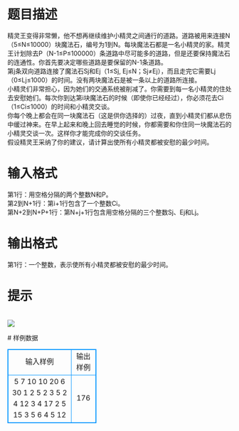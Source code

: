 # 

 
 # 题目描述 
<p>
精灵王变得非常懒，他不想再继续维护小精灵之间通行的道路。道路被用来连接N（5≤N≤10000）块魔法石，编号为1到N。每块魔法石都是一名小精灵的家。精灵王计划除去P（N-1≤P≤100000）条道路中尽可能多的道路，但是还要保持魔法石的连通性。你首先要决定哪些道路是要保留的N-1条道路。<br>第j条双向道路连接了魔法石Sj和Ej（1≤Sj, Ej≤N；Sj≠Ej），而且走完它需要Lj（0≤Lj≤1000）的时间。没有两块魔法石是被一条以上的道路所连接。<br>小精灵们非常担心，因为她们的交通系统被削减了。你需要到每一名小精灵的住处去安慰她们。每次你到达第i块魔法石的时候（即使你已经经过），你必须花去Ci（1≤Ci≤1000）的时间和小精灵交谈。<br>你每个晚上都会在同一块魔法石（这是供你选择的）过夜，直到小精灵们都从悲伤中缓过神来。在早上起来和晚上回去睡觉的时候，你都需要和你住同一块魔法石的小精灵交谈一次。这样你才能完成你的交谈任务。<br>假设精灵王采纳了你的建议，请计算出使所有小精灵都被安慰的最少时间。<br></p> 

 
 # 输入格式 
<p>
第1行：用空格分隔的两个整数N和P。<br>第2到N+1行：第i+1行包含了一个整数Ci。<br>第N+2到N+P+1行：第N+j+1行包含用空格分隔的三个整数Sj、Ej和Lj。<br></p> 

 
 # 输出格式 
<p>
第1行：一个整数，表示使所有小精灵都被安慰的最少时间。</p> 

 
 # 提示 
<p>
<br><img src="/source/joyoi/tyvj-3048/img/aHR0cDovL3d3dy5qb3lvaS5jbi9wcm9ibGVtL3R5dmotMzA0OC9wcm9ibGVtc19pbWFnZXMvMzY2OC8xLmpwZw==.jpg"></img></p> 
# 样例数据
<style>
        table,table tr th, table tr td { border:1px solid #0094ff; }
        table { width: 200px; min-height: 25px; line-height: 25px; text-align: center; border-collapse: collapse;}   
    </style>
<table>
	<tr>
		<td>输入样例</td>
		<td>输出样例</td>
	</tr>
<tr><td>5 7
10
10
20
6
30
1 2 5
2 3 5
2 4 12
3 4 17
2 5 15
3 5 6
4 5 12
</td><td>176</td></tr></table>
